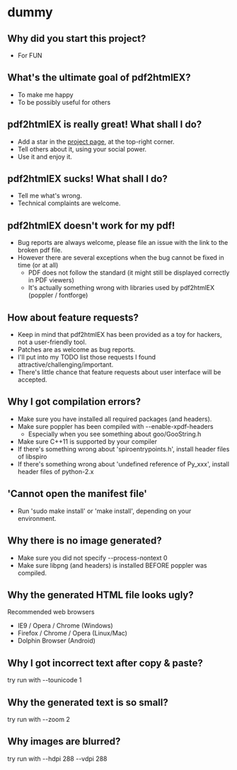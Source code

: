 # dummy

## Why did you start this project?

 - For FUN

## What's the ultimate goal of pdf2htmlEX?

 - To make me happy
 - To be possibly useful for others

## pdf2htmlEX is really great! What shall I do?

 - Add a star in the [project page](http://github.com/coolwanglu/pdf2htmlEX), at the top-right corner.
 - Tell others about it, using your social power.
 - Use it and enjoy it.

## pdf2htmlEX sucks! What shall I do?

 - Tell me what's wrong.
 - Technical complaints are welcome.

## pdf2htmlEX doesn't work for my pdf!

 - Bug reports are always welcome, please file an issue with the link to the broken pdf file.
 - However there are several exceptions when the bug cannot be fixed in time (or at all)
   - PDF does not follow the standard (it might still be displayed correctly in PDF viewers)
   - It's actually something wrong with libraries used by pdf2htmlEX (poppler / fontforge)

## How about feature requests?

  - Keep in mind that pdf2htmlEX has been provided as a toy for hackers, not a user-friendly tool.
  - Patches are as welcome as bug reports.
  - I'll put into my TODO list those requests I found attractive/challenging/important.
   - There's little chance that feature requests about user interface will be accepted.

## Why I got compilation errors?

 - Make sure you have installed all required packages (and headers).
 - Make sure poppler has been compiled with --enable-xpdf-headers
   - Especially when you see something about goo/GooString.h
 - Make sure C++11 is supported by your compiler
 - If there's something wrong about 'spiroentrypoints.h', install header files of libspiro
 - If there's something wrong about 'undefined reference of Py_xxx', install header files of python-2.x

## 'Cannot open the manifest file'
 - Run 'sudo make install' or 'make install', depending on your environment.

## Why there is no image generated?

 - Make sure you did not specify --process-nontext 0
 - Make sure libpng (and headers) is installed BEFORE poppler was compiled.

## Why the generated HTML file looks ugly?

Recommended web browsers
 - IE9 / Opera / Chrome (Windows)
 - Firefox / Chrome / Opera (Linux/Mac)
 - Dolphin Browser (Android)

## Why I got incorrect text after copy & paste?

try run with --tounicode 1

## Why the generated text is so small?

try run with --zoom 2

## Why images are blurred?

try run with --hdpi 288 --vdpi 288